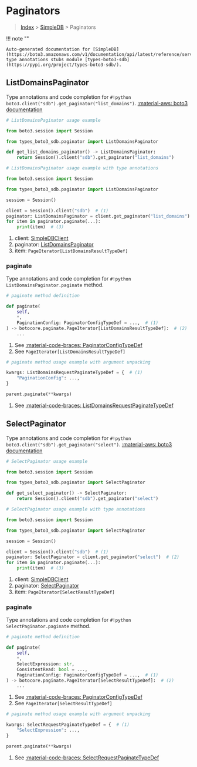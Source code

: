 # Paginators

> [Index](../README.md) > [SimpleDB](./README.md) > Paginators

!!! note ""

    Auto-generated documentation for [SimpleDB](https://boto3.amazonaws.com/v1/documentation/api/latest/reference/services/sdb.html#simpledb)
    type annotations stubs module [types-boto3-sdb](https://pypi.org/project/types-boto3-sdb/).

## ListDomainsPaginator

Type annotations and code completion for `#!python boto3.client("sdb").get_paginator("list_domains")`.
[:material-aws: boto3 documentation](https://boto3.amazonaws.com/v1/documentation/api/latest/reference/services/sdb/paginator/ListDomains.html#SimpleDB.Paginator.ListDomains)

```python
# ListDomainsPaginator usage example

from boto3.session import Session

from types_boto3_sdb.paginator import ListDomainsPaginator

def get_list_domains_paginator() -> ListDomainsPaginator:
    return Session().client("sdb").get_paginator("list_domains")
```

```python
# ListDomainsPaginator usage example with type annotations

from boto3.session import Session

from types_boto3_sdb.paginator import ListDomainsPaginator

session = Session()

client = Session().client("sdb")  # (1)
paginator: ListDomainsPaginator = client.get_paginator("list_domains")  # (2)
for item in paginator.paginate(...):
    print(item)  # (3)
```

1. client: [SimpleDBClient](./client.md)
2. paginator: [ListDomainsPaginator](./paginators.md#listdomainspaginator)
3. item: `PageIterator[ListDomainsResultTypeDef]`


### paginate

Type annotations and code completion for `#!python ListDomainsPaginator.paginate` method.

```python
# paginate method definition

def paginate(
    self,
    *,
    PaginationConfig: PaginatorConfigTypeDef = ...,  # (1)
) -> botocore.paginate.PageIterator[ListDomainsResultTypeDef]:  # (2)
    ...
```

1. See [:material-code-braces: PaginatorConfigTypeDef](./type_defs.md#paginatorconfigtypedef)
2. See `PageIterator[ListDomainsResultTypeDef]`


```python
# paginate method usage example with argument unpacking

kwargs: ListDomainsRequestPaginateTypeDef = {  # (1)
    "PaginationConfig": ...,
}

parent.paginate(**kwargs)
```

1. See [:material-code-braces: ListDomainsRequestPaginateTypeDef](./type_defs.md#listdomainsrequestpaginatetypedef)
## SelectPaginator

Type annotations and code completion for `#!python boto3.client("sdb").get_paginator("select")`.
[:material-aws: boto3 documentation](https://boto3.amazonaws.com/v1/documentation/api/latest/reference/services/sdb/paginator/Select.html#SimpleDB.Paginator.Select)

```python
# SelectPaginator usage example

from boto3.session import Session

from types_boto3_sdb.paginator import SelectPaginator

def get_select_paginator() -> SelectPaginator:
    return Session().client("sdb").get_paginator("select")
```

```python
# SelectPaginator usage example with type annotations

from boto3.session import Session

from types_boto3_sdb.paginator import SelectPaginator

session = Session()

client = Session().client("sdb")  # (1)
paginator: SelectPaginator = client.get_paginator("select")  # (2)
for item in paginator.paginate(...):
    print(item)  # (3)
```

1. client: [SimpleDBClient](./client.md)
2. paginator: [SelectPaginator](./paginators.md#selectpaginator)
3. item: `PageIterator[SelectResultTypeDef]`


### paginate

Type annotations and code completion for `#!python SelectPaginator.paginate` method.

```python
# paginate method definition

def paginate(
    self,
    *,
    SelectExpression: str,
    ConsistentRead: bool = ...,
    PaginationConfig: PaginatorConfigTypeDef = ...,  # (1)
) -> botocore.paginate.PageIterator[SelectResultTypeDef]:  # (2)
    ...
```

1. See [:material-code-braces: PaginatorConfigTypeDef](./type_defs.md#paginatorconfigtypedef)
2. See `PageIterator[SelectResultTypeDef]`


```python
# paginate method usage example with argument unpacking

kwargs: SelectRequestPaginateTypeDef = {  # (1)
    "SelectExpression": ...,
}

parent.paginate(**kwargs)
```

1. See [:material-code-braces: SelectRequestPaginateTypeDef](./type_defs.md#selectrequestpaginatetypedef)
